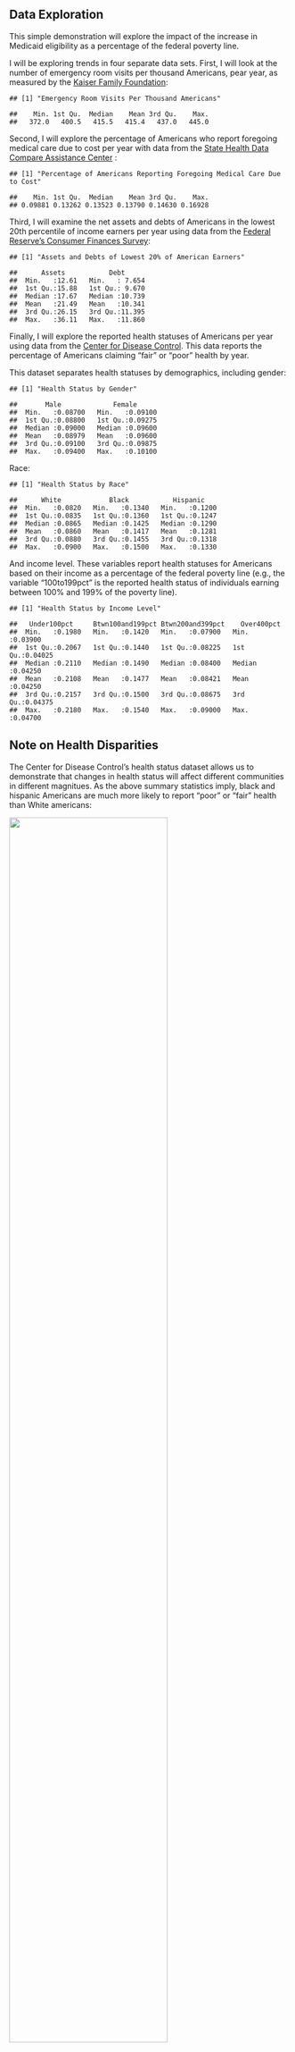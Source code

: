 ## Data Exploration

This simple demonstration will explore the impact of the increase in
Medicaid eligibility as a percentage of the federal poverty line.

I will be exploring trends in four separate data sets. First, I will
look at the number of emergency room visits per thousand Americans, pear
year, as measured by the [Kaiser Family
Foundation](https://www.kff.org/other/state-indicator/emergency-room-visits-by-ownership/?activeTab=graph&currentTimeframe=0&startTimeframe=16&selectedDistributions=total&selectedRows=%7B%22wrapups%22:%7B%22united-states%22:%7B%7D%7D%7D&sortModel=%7B%22colId%22:%22Location%22,%22sort%22:%22asc%22%7D):

    ## [1] "Emergency Room Visits Per Thousand Americans"

    ##    Min. 1st Qu.  Median    Mean 3rd Qu.    Max. 
    ##   372.0   400.5   415.5   415.4   437.0   445.0

Second, I will explore the percentage of Americans who report foregoing
medical care due to cost per year with data from the [State Health Data
Compare Assistance
Center](https://statehealthcompare.shadac.org/landing/178/percent-of-adults-who-could-not-get-medical-care-when-needed-due-to-cost-by-total-2011-to-2021)
:

    ## [1] "Percentage of Americans Reporting Foregoing Medical Care Due to Cost"

    ##    Min. 1st Qu.  Median    Mean 3rd Qu.    Max. 
    ## 0.09881 0.13262 0.13523 0.13790 0.14630 0.16928

Third, I will examine the net assets and debts of Americans in the
lowest 20th percentile of income earners per year using data from the
[Federal Reserve’s Consumer Finances
Survey](https://www.federalreserve.gov/econres/scf/dataviz/scf/chart/#series:Before_Tax_Income;demographic:inccat;population:1;units:median;range:1989,2019):

    ## [1] "Assets and Debts of Lowest 20% of American Earners"

    ##      Assets           Debt       
    ##  Min.   :12.61   Min.   : 7.654  
    ##  1st Qu.:15.88   1st Qu.: 9.670  
    ##  Median :17.67   Median :10.739  
    ##  Mean   :21.49   Mean   :10.341  
    ##  3rd Qu.:26.15   3rd Qu.:11.395  
    ##  Max.   :36.11   Max.   :11.860

Finally, I will explore the reported health statuses of Americans per
year using data from the [Center for Disease
Control](https://www.cdc.gov/nchs/hus/topics/health-status.htm#explore-data).
This data reports the percentage of Americans claiming “fair” or “poor”
health by year.

This dataset separates health statuses by demographics, including
gender:

    ## [1] "Health Status by Gender"

    ##       Male             Female       
    ##  Min.   :0.08700   Min.   :0.09100  
    ##  1st Qu.:0.08800   1st Qu.:0.09275  
    ##  Median :0.09000   Median :0.09600  
    ##  Mean   :0.08979   Mean   :0.09600  
    ##  3rd Qu.:0.09100   3rd Qu.:0.09875  
    ##  Max.   :0.09400   Max.   :0.10100

Race:

    ## [1] "Health Status by Race"

    ##      White            Black           Hispanic     
    ##  Min.   :0.0820   Min.   :0.1340   Min.   :0.1200  
    ##  1st Qu.:0.0835   1st Qu.:0.1360   1st Qu.:0.1247  
    ##  Median :0.0865   Median :0.1425   Median :0.1290  
    ##  Mean   :0.0860   Mean   :0.1417   Mean   :0.1281  
    ##  3rd Qu.:0.0880   3rd Qu.:0.1455   3rd Qu.:0.1318  
    ##  Max.   :0.0900   Max.   :0.1500   Max.   :0.1330

And income level. These variables report health statuses for Americans
based on their income as a percentage of the federal poverty line (e.g.,
the variable “100to199pct” is the reported health status of individuals
earning between 100% and 199% of the poverty line).

    ## [1] "Health Status by Income Level"

    ##   Under100pct     Btwn100and199pct Btwn200and399pct    Over400pct     
    ##  Min.   :0.1980   Min.   :0.1420   Min.   :0.07900   Min.   :0.03900  
    ##  1st Qu.:0.2067   1st Qu.:0.1440   1st Qu.:0.08225   1st Qu.:0.04025  
    ##  Median :0.2110   Median :0.1490   Median :0.08400   Median :0.04250  
    ##  Mean   :0.2108   Mean   :0.1477   Mean   :0.08421   Mean   :0.04250  
    ##  3rd Qu.:0.2157   3rd Qu.:0.1500   3rd Qu.:0.08675   3rd Qu.:0.04375  
    ##  Max.   :0.2180   Max.   :0.1540   Max.   :0.09000   Max.   :0.04700

## Note on Health Disparities

The Center for Disease Control’s health status dataset allows us to
demonstrate that changes in health status will affect different
communities in different magnitues. As the above summary statistics
imply, black and hispanic Americans are much more likely to report
“poor” or “fair” health than White americans:

<img src="Overview-Markdown_files/figure-markdown_strict/unnamed-chunk-8-1.png" width="75%" />

Similarly, women are more likely to report subpar health than men:

<img src="Overview-Markdown_files/figure-markdown_strict/unnamed-chunk-9-1.png" width="75%" />

## Data Trends

This chart shows the median national eligibility limit for Medicaid
coverage, measured as a percentage of the federal poverty line (this
data was retrieved from the [Kaiser Family
Foundation](https://www.kff.org/medicaid/state-indicator/medicaid-income-eligibility-limits-for-parents/?currentTimeframe=0&selectedDistributions=january-2002--april-2003--july-2004--july-2005--july-2006--january-2008--january-2009--december-2009--january-2011--january-2012--january-2013--january-2014--january-2015--january-2016--january-2017--january-2018--january-2019--january-2020--january-2021--january-2022&selectedRows=%7B%22wrapups%22:%7B%22united-states%22:%7B%7D%7D%7D&sortModel=%7B%22colId%22:%22Location%22,%22sort%22:%22asc%22%7D)).
In 2013, the median eligibility leaps up to 138% due to the
implementation of the Affordable Care Act.

<img src="Overview-Markdown_files/figure-markdown_strict/unnamed-chunk-10-1.png" width="75%" />

It is important to note that this is the *median* value rather than the
national eligibility limit.

The following data trends will attempt to identify trends that may have
been driven by this leap upwards to 138%, with the blue dashed line
signifying the implementation of the increased eligibility limit.

First, let’s look at trend in hospital visits:

<img src="Overview-Markdown_files/figure-markdown_strict/unnamed-chunk-11-1.png" width="75%" />

The Affordable Care Act appears to have no impact on the number of
Americans visiting emergency rooms. There is a noticeable decline in
2020 which is almost certainly due to the Covid-19 public health
emergency rather than a delayed response to changes in Medicaid
eligibility.

Next let’s exlpore Americans foregoing medical care:

<img src="Overview-Markdown_files/figure-markdown_strict/unnamed-chunk-12-1.png" width="75%" />

Unlike emergency room visits, the percentage of Americans foregoing care
due to cost burdens seems to have been impacted by the Affordable Care
Act. The percentage has seen a steady decline since 2013, with only 10%
reporting foregoing care in 2021.

Next we’ll look at assets and debts of the poorest Americans:

<img src="Overview-Markdown_files/figure-markdown_strict/unnamed-chunk-13-1.png" width="75%" />

We would expect Medicaid expansion to have an impact on the personal
finances of the poorest Americans given (1) the increased financial
security and reduced risk of medical bankruptcy for those with health
insurance as opposed to the uninsured, and (2) the presences of
state-imposed asset ceilings restricting Medicaid eligibility regardless
of one’s income.

Unfortunately, this dataset only contains two data points after 2013 per
metric, per year, which does not give us a particularly thorough
understanding of the post-ACA trend. However, we can see that after
2013, the trend of declining assets and increasing debt appears to have
been disrupted.

Next, we’ll explore the health status of those living under the federal
poverty line:

<img src="Overview-Markdown_files/figure-markdown_strict/unnamed-chunk-14-1.png" width="75%" />

There does not appear to be a cohesive narrative in this data. The
pattern is jagged, with the Medicaid expansion not appearing to have an
observable impact on the percentage of the impoverished reporting subpar
health. While there is a decline between 2013 and 2014, this is not a
compelling trend. The decline can be potentially be explained by
low-income Americans reporting improved health with the expectation that
they will attain health insurance, only to be left uninsured due to
*National Federation of Independent Business v. Sebelius* limiting the
expansion of state Medicaid programs or a lack of education or outreach
regarding eligibility and enrollment.

The same appears to be true for all income levels:

<img src="Overview-Markdown_files/figure-markdown_strict/unnamed-chunk-15-1.png" width="75%" />

We can see a clear stratification between reported health status and
income level, with higher incomes corresponding with improved health and
less variation. However, no income strata appears to have seen a
significant change after the implementation of the Affordable Care Act. 
